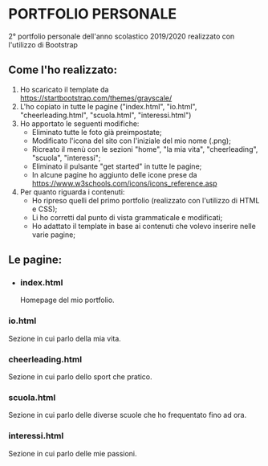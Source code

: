 # PORTFOLIO PERSONALE
2° portfolio personale dell'anno scolastico 2019/2020 realizzato con l'utilizzo di Bootstrap

## Come l'ho realizzato:
1. Ho scaricato il template da https://startbootstrap.com/themes/grayscale/ 
2. L'ho copiato in tutte le pagine ("index.html", "io.html", "cheerleading.html", "scuola.html", "interessi.html")
3. Ho apportato le seguenti modifiche:
	* Eliminato tutte le foto già preimpostate;
	* Modificato l'icona del sito con l'iniziale del mio nome (.png);
	* Ricreato il menù con le sezioni "home", "la mia vita", "cheerleading", "scuola", "interessi";
	* Eliminato il pulsante "get started" in tutte le pagine;
	* In alcune pagine ho aggiunto delle icone prese da https://www.w3schools.com/icons/icons_reference.asp
4. Per quanto riguarda i contenuti:
	* Ho ripreso quelli del primo portfolio (realizzato con l'utilizzo di HTML e CSS);
	* Li ho corretti dal punto di vista grammaticale e modificati;
	* Ho adattato il template in base ai contenuti che volevo inserire nelle varie pagine;

## Le pagine:
* ### index.html
	Homepage del mio portfolio.
### io.html
Sezione in cui parlo della mia vita.
### cheerleading.html
Sezione in cui parlo dello sport che pratico.
### scuola.html
Sezione in cui parlo delle diverse scuole che ho frequentato fino ad ora.
### interessi.html
Sezione in cui parlo delle mie passioni.
